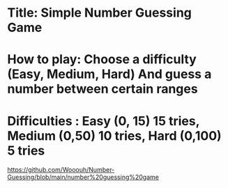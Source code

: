 # Title: Simple Number Guessing Game

# How to play: Choose a difficulty (Easy, Medium, Hard) And guess a number between certain ranges
# Difficulties : Easy (0, 15) 15 tries, Medium (0,50) 10 tries, Hard (0,100) 5 tries
https://github.com/Wooouh/Number-Guessing/blob/main/number%20guessing%20game
